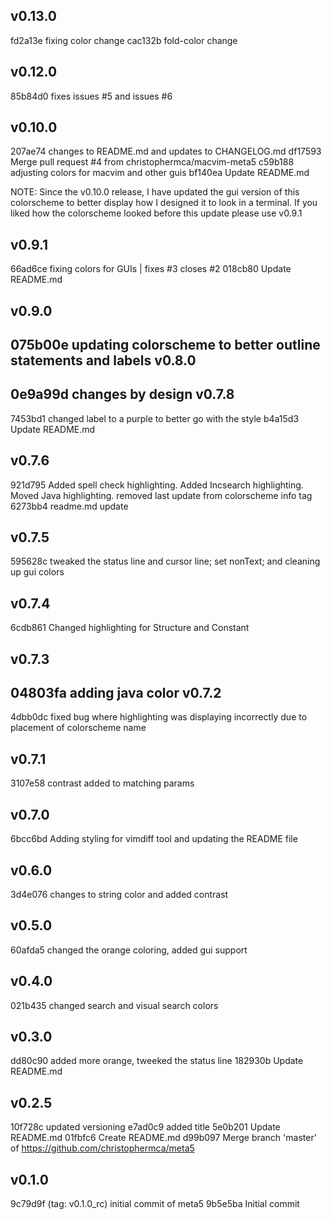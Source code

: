 v0.13.0
-------
fd2a13e fixing color change
cac132b fold-color change

v0.12.0
-------
85b84d0 fixes issues #5 and issues #6

v0.10.0
-------
207ae74 changes to README.md and updates to CHANGELOG.md
df17593 Merge pull request #4 from christophermca/macvim-meta5
c59b188 adjusting colors for macvim and other guis
bf140ea Update README.md

NOTE:
Since the v0.10.0 release, I have updated the gui version of this colorscheme to better display how I designed it to look in a terminal. If you liked how the colorscheme looked before this update please use v0.9.1

v0.9.1
-------
66ad6ce fixing colors for GUIs | fixes #3 closes #2
018cb80 Update README.md

v0.9.0
-------
075b00e updating colorscheme to better outline statements and labels
v0.8.0
-------
0e9a99d changes by design
v0.7.8
-------
7453bd1 changed label to a purple to better go with the style
b4a15d3 Update README.md

v0.7.6
-------
921d795 Added spell check highlighting. Added Incsearch highlighting. Moved Java highlighting. removed last update from colorscheme info tag
6273bb4 readme.md update

v0.7.5
-------
595628c tweaked the status line and cursor line; set nonText; and cleaning up gui colors

v0.7.4
-------
6cdb861 Changed highlighting for Structure and Constant

v0.7.3
-------
04803fa adding java color
v0.7.2
-------
4dbb0dc fixed bug where highlighting was displaying incorrectly due to placement of colorscheme name

v0.7.1
-------
3107e58 contrast added to matching params

v0.7.0
-------
6bcc6bd Adding styling for vimdiff tool and updating the README file

v0.6.0
-------
3d4e076 changes to string color and added contrast

v0.5.0
-------
60afda5 changed the orange coloring, added gui support

v0.4.0
-------
021b435 changed search and visual search colors

v0.3.0
-------
dd80c90 added more orange, tweeked the status line
182930b Update README.md

v0.2.5
-------
10f728c updated versioning
e7ad0c9 added title
5e0b201 Update README.md
01fbfc6 Create README.md
d99b097 Merge branch 'master' of https://github.com/christophermca/meta5

v0.1.0
-------
9c79d9f (tag: v0.1.0_rc) initial commit of meta5
9b5e5ba Initial commit
